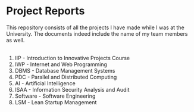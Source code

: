 # Project Reports

This repository consists of all the projects I have made while I was at the University. The documents indeed include the name of my team members as well.
<br><br>
<ol>
  <li>IIP - Introduction to Innovative Projects Course</li>
  <li>IWP - Internet and Web Programming</li>
  <li>DBMS - Database Management Systems</li>
  <li>PDC - Parallel and Distributed Computing</li>
  <li>AI - Artificial Intelligence</li>
  <li>ISAA - Information Security Analysis and Audit</li>
  <li>Software - Software Engineering</li>
  <li>LSM - Lean Startup Management </li>
  </ol>
